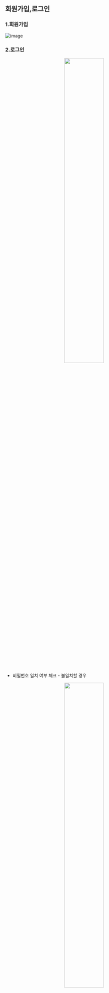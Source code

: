 ## 회원가입,로그인 

### 1.회원가입
![image](https://user-images.githubusercontent.com/90843573/175763836-a332ee9f-2704-4d7d-a9a8-0c4740f4b1e9.png)

### 2.로그인
<p align="center"><img src ="https://user-images.githubusercontent.com/90843573/175763895-88a20973-227a-4911-a9be-d24d682c4d2c.png" width="50%"></p>

* 비밀번호 일치 여부 체크 - 불일치할 경우
<p align="center"><img src ="https://user-images.githubusercontent.com/90843573/175764311-acfe982e-1e8c-4e8c-bff5-7044564d1d07.png" width="50%"></p>

* 비밀번호 일치 여부 체크 - 일치할 경우 -> 탈퇴,정지여부 확인
  * 탈퇴회원 
<p align="center"><img src ="https://user-images.githubusercontent.com/90843573/175764270-f288b576-e932-4255-a6ed-573d09dd5557.png" width="50%"></p>
  * 정지회원
<p align="center"><img src ="https://user-images.githubusercontent.com/90843573/175764287-26be81a1-0b77-42f8-a5e0-f4f3a522d254.png" width="50%"></p>
